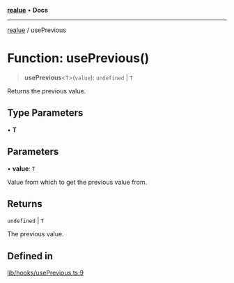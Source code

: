 [**realue**](../README.md) • **Docs**

***

[realue](../README.md) / usePrevious

# Function: usePrevious()

> **usePrevious**\<`T`\>(`value`): `undefined` \| `T`

Returns the previous value.

## Type Parameters

• **T**

## Parameters

• **value**: `T`

Value from which to get the previous value from.

## Returns

`undefined` \| `T`

The previous value.

## Defined in

[lib/hooks/usePrevious.ts:9](https://github.com/nevoland/realue/blob/74648764502b1dc82cd067678d4f4e304253ebad/lib/hooks/usePrevious.ts#L9)
